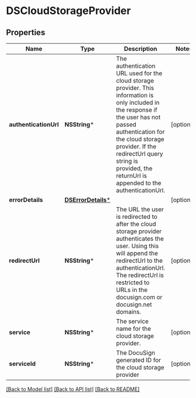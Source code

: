 # DSCloudStorageProvider

## Properties
Name | Type | Description | Notes
------------ | ------------- | ------------- | -------------
**authenticationUrl** | **NSString*** | The authentication URL used for the cloud storage provider. This information is only included in the response if the user has not passed authentication for the cloud storage provider. If the redirectUrl query string is provided, the returnUrl is appended to the authenticationUrl.  | [optional] 
**errorDetails** | [**DSErrorDetails***](DSErrorDetails.md) |  | [optional] 
**redirectUrl** | **NSString*** | The URL the user is redirected to after the cloud storage provider authenticates the user. Using this will append the redirectUrl to the authenticationUrl.  The redirectUrl is restricted to URLs in the docusign.com or docusign.net domains. | [optional] 
**service** | **NSString*** | The service name for the cloud storage provider. | [optional] 
**serviceId** | **NSString*** | The DocuSign generated ID for the cloud storage provider | [optional] 

[[Back to Model list]](../README.md#documentation-for-models) [[Back to API list]](../README.md#documentation-for-api-endpoints) [[Back to README]](../README.md)



